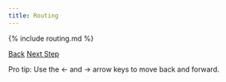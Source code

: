 ```yaml
---
title: Routing
---
```


{% include routing.md %}

<a id="prev" class="btn btn-basic" href="{% link _docs/events-sqs.md %}">Back</a>
<a id="next" class="btn btn-primary" href="{% link _docs/routing-authorization.md %}">Next Step</a>
<p class="keyboard-tip">Pro tip: Use the <- and -> arrow keys to move back and forward.</p>
